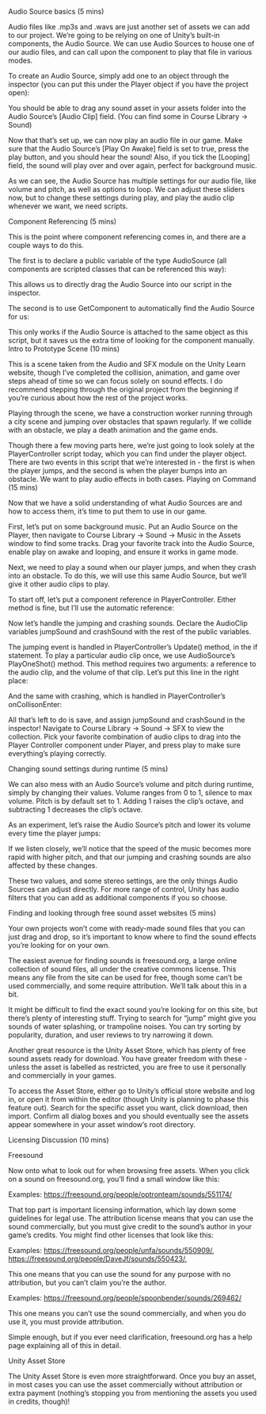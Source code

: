 Audio Source basics (5 mins)

Audio files like .mp3s and .wavs are just another set of assets we can add to our project. We’re going to be relying on one of Unity’s built-in components, the Audio Source. We can use Audio Sources to house one of our audio files, and can call upon the component to play that file in various modes.

To create an Audio Source, simply add one to an object through the inspector (you can put this under the Player object if you have the project open):



You should be able to drag any sound asset in your assets folder into the Audio Source’s [Audio Clip] field. (You can find some in Course Library -> Sound)



Now that that’s set up, we can now play an audio file in our game. Make sure that the Audio Source’s [Play On Awake] field is set to true, press the play button, and you should hear the sound! Also, if you tick the [Looping] field, the sound will play over and over again, perfect for background music.

As we can see, the Audio Source has multiple settings for our audio file, like volume and pitch, as well as options to loop. We can adjust these sliders now, but to change these settings during play, and play the audio clip whenever we want, we need scripts.


Component Referencing (5 mins)

This is the point where component referencing comes in, and there are a couple ways to do this.

The first is to declare a public variable of the type AudioSource (all components are scripted classes that can be referenced this way):

This allows us to directly drag the Audio Source into our script in the inspector.



The second is to use GetComponent to automatically find the Audio Source for us:



This only works if the Audio Source is attached to the same object as this script, but it saves us the extra time of looking for the component manually.
Intro to Prototype Scene (10 mins)

This is a scene taken from the Audio and SFX module on the Unity Learn website, though I’ve completed the collision, animation, and game over steps ahead of time so we can focus solely on sound effects. I do recommend stepping through the original project from the beginning if you’re curious about how the rest of the project works.

Playing through the scene, we have a construction worker running through a city scene and jumping over obstacles that spawn regularly. If we collide with an obstacle, we play a death animation and the game ends.

Though there a few moving parts here, we’re just going to look solely at the PlayerController script today, which you can find under the player object. There are two events in this script that we’re interested in - the first is when the player jumps, and the second is when the player bumps into an obstacle. We want to play audio effects in both cases.
Playing on Command (15 mins)

Now that we have a solid understanding of what Audio Sources are and how to access them, it’s time to put them to use in our game.

First, let’s put on some background music. Put an Audio Source on the Player, then navigate to Course Library -> Sound -> Music in the Assets window to find some tracks. Drag your favorite track into the Audio Source, enable play on awake and looping, and ensure it works in game mode.



Next, we need to play a sound when our player jumps, and when they crash into an obstacle. To do this, we will use this same Audio Source, but we’ll give it other audio clips to play.

To start off, let’s put a component reference in PlayerController. Either method is fine, but I’ll use the automatic reference:



Now let’s handle the jumping and crashing sounds. Declare the AudioClip variables jumpSound and crashSound with the rest of the public variables.



The jumping event is handled in PlayerController’s Update() method, in the if statement. To play a particular audio clip once, we use AudioSource’s PlayOneShot() method. This method requires two arguments: a reference to the audio clip, and the volume of that clip. Let’s put this line in the right place:



And the same with crashing, which is handled in PlayerController’s onCollisonEnter:



All that’s left to do is save, and assign jumpSound and crashSound in the inspector! Navigate to Course Library -> Sound -> SFX to view the collection. Pick your favorite combination of audio clips to drag into the Player Controller component under Player, and press play to make sure everything’s playing correctly.


Changing sound settings during runtime (5 mins)

We can also mess with an Audio Source’s volume and pitch during runtime, simply by changing their values. Volume ranges from 0 to 1, silence to max volume. Pitch is by default set to 1. Adding 1 raises the clip’s octave, and subtracting 1 decreases the clip’s octave.

As an experiment, let’s raise the Audio Source’s pitch and lower its volume every time the player jumps:



If we listen closely, we’ll notice that the speed of the music becomes more rapid with higher pitch, and that our jumping and crashing sounds are also affected by these changes.

These two values, and some stereo settings, are the only things Audio Sources can adjust directly. For more range of control, Unity has audio filters that you can add as additional components if you so choose.


Finding and looking through free sound asset websites (5 mins)

Your own projects won’t come with ready-made sound files that you can just drag and drop, so it’s important to know where to find the sound effects you’re looking for on your own.

The easiest avenue for finding sounds is freesound.org, a large online collection of sound files, all under the creative commons license. This means any file from the site can be used for free, though some can’t be used commercially, and some require attribution. We’ll talk about this in a bit.

It might be difficult to find the exact sound you’re looking for on this site, but there’s plenty of interesting stuff. Trying to search for “jump” might give you sounds of water splashing, or trampoline noises. You can try sorting by popularity, duration, and user reviews to try narrowing it down.

Another great resource is the Unity Asset Store, which has plenty of free sound assets ready for download. You have greater freedom with these - unless the asset is labelled as restricted, you are free to use it personally and commercially in your games.

To access the Asset Store, either go to Unity’s official store website and log in, or open it from within the editor (though Unity is planning to phase this feature out). Search for the specific asset you want, click download, then import. Confirm all dialog boxes and you should eventually see the assets appear somewhere in your asset window’s root directory.


Licensing Discussion (10 mins)

Freesound

Now onto what to look out for when browsing free assets. When you click on a sound on freesound.org, you’ll find a small window like this:

Examples:
https://freesound.org/people/optronteam/sounds/551174/




That top part is important licensing information, which lay down some guidelines for legal use. The attribution license means that you can use the sound commercially, but you must give credit to the sound’s author in your game’s credits. You might find other licenses that look like this:

Examples:
https://freesound.org/people/unfa/sounds/550909/, https://freesound.org/people/DaveJf/sounds/550423/,



This one means that you can use the sound for any purpose with no attribution, but you can’t claim you’re the author.

Examples:
https://freesound.org/people/spoonbender/sounds/269462/ 


This one means you can’t use the sound commercially, and when you do use it, you must provide attribution.

Simple enough, but if you ever need clarification, freesound.org has a help page explaining all of this in detail.

Unity Asset Store

The Unity Asset Store is even more straightforward. Once you buy an asset, in most cases you can use the asset commercially without attribution or extra payment (nothing’s stopping you from mentioning the assets you used in credits, though)!
